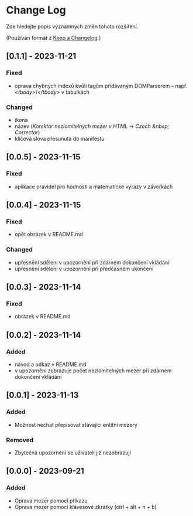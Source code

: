 # Change Log

Zde hledejte popis významných změn tohoto rozšíření.

(Používán formát z [Keep a Changelog](https://keepachangelog.com/en/1.0.0/).)

## [0.1.1] - 2023-11-21

### Fixed

- oprava chybných indexů kvůli tagům přidávaným DOMParserem – např. *\<tbody>*/*\</tbody>* v tabulkách

### Changed

- ikona
- název (*Korektor nezlomitelných mezer v HTML* → *Czech \&nbsp; Corrector*)
- klíčová slova přesunuta do manifestu

## [0.0.5] - 2023-11-15

### Fixed

- aplikace pravidel pro hodnosti a matematické výrazy v závorkách

## [0.0.4] - 2023-11-15

### Fixed

- opět obrázek v README.md

### Changed

- upřesnění sdělení v upozornění při zdárném dokončení vkládání
- upřesnění sdělení v upozornění při předčasném ukončení

## [0.0.3] - 2023-11-14

### Fixed

- obrázek v README.md  

## [0.0.2] - 2023-11-14

### Added

- návod a odkaz v README.md
- v upozornění zobrazuje počet nezlomitelných mezer při zdárném dokončení vkládání

## [0.0.1] - 2023-11-13

### Added

- Možnost nechat přepisovat stávající entitní mezery

### Removed

- Zbytečná upozornění se uživateli již nezobrazují

## [0.0.0] - 2023-09-21

### Added

- Oprava mezer pomocí příkazu
- Oprava mezer pomocí klávesové zkratky (ctrl + alt + n + b)